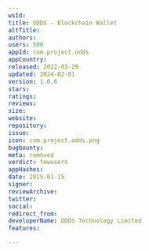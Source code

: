 ```yaml
---
wsId: 
title: ODDS - Blockchain Wallet
altTitle: 
authors: 
users: 500
appId: com.project.odds
appCountry: 
released: 2022-03-29
updated: 2024-02-01
version: 1.0.6
stars: 
ratings: 
reviews: 
size: 
website: 
repository: 
issue: 
icon: com.project.odds.png
bugbounty: 
meta: removed
verdict: fewusers
appHashes: 
date: 2025-01-15
signer: 
reviewArchive: 
twitter: 
social: 
redirect_from: 
developerName: ODDS Technology Limited
features: 

---
```


